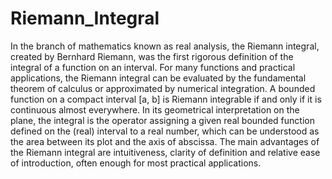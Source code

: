 # Riemann_Integral
In the branch of mathematics known as real analysis, the Riemann integral, created by Bernhard Riemann, was the first rigorous definition of the integral of a function on an interval. For many functions and practical applications, the Riemann integral can be evaluated by the fundamental theorem of calculus or approximated by numerical integration. A bounded function on a compact interval [a, b] is Riemann integrable if and only if it is continuous almost everywhere. In its geometrical interpretation on the plane, the integral is the operator assigning a given real bounded function defined on the (real) interval to a real number, which can be understood as the area between its plot and the axis of abscissa. The main advantages of the Riemann integral are intuitiveness, clarity of definition and relative ease of introduction, often enough for most practical applications.
